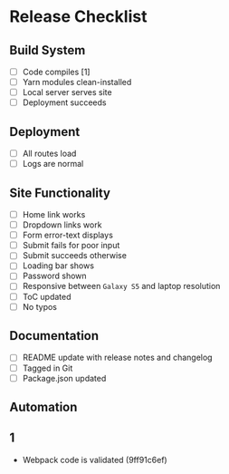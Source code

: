 
# Release Checklist

## Build System

- [ ] Code compiles [1]
- [ ] Yarn modules clean-installed
- [ ] Local server serves site
- [ ] Deployment succeeds

## Deployment

- [ ] All routes load
- [ ] Logs are normal

## Site Functionality

- [ ] Home link works
- [ ] Dropdown links work
- [ ] Form error-text displays
- [ ] Submit fails for poor input
- [ ] Submit succeeds otherwise
- [ ] Loading bar shows
- [ ] Password shown
- [ ] Responsive between `Galaxy S5` and laptop resolution
- [ ] ToC updated
- [ ] No typos

## Documentation

- [ ] README update with release notes and changelog
- [ ] Tagged in Git
- [ ] Package.json updated

## Automation

## 1
- Webpack code is validated (9ff91c6ef)
